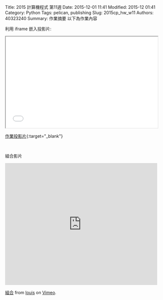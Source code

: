 Title: 2015 計算機程式 第11週
Date: 2015-12-01 11:41
Modified: 2015-12 01:41
Category: Python
Tags: pelican, publishing
Slug: 2015cp_hw_w11
Authors: 40323240
Summary: 作業摘要
以下為作業內容

利用 iframe 嵌入投影片:

<iframe src="simplest11.html" width="500" height="300"></iframe>

[作業投影片](simplest11.html){:target="_blank"}

<br>
<p>組合影片</p>
<iframe src="https://player.vimeo.com/video/149599832" width="500" height="400" frameborder="0" webkitallowfullscreen mozallowfullscreen allowfullscreen></iframe> <p><a href="https://vimeo.com/149599832">組合</a> from <a href="https://vimeo.com/user47023306">louis</a> on <a href="https://vimeo.com">Vimeo</a>.</p>